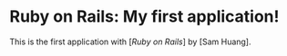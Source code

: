 # Ruby on Rails: My first application!

This is the first application with [*Ruby on Rails*] by [Sam Huang].